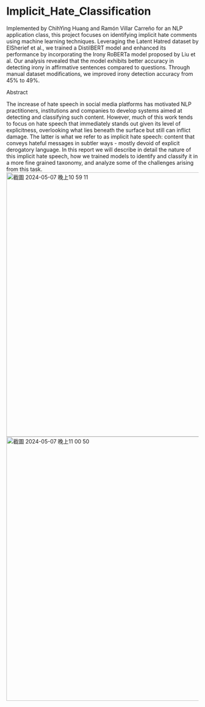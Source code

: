 # Implicit_Hate_Classification
Implemented by ChihYing Huang and Ramón Villar Carreño for an NLP application class, this project focuses on identifying implicit hate comments using machine learning techniques. Leveraging the Latent Hatred dataset by ElSherief et al., we trained a DistilBERT model and enhanced its performance by incorporating the Irony RoBERTa model proposed by Liu et al. Our analysis revealed that the model exhibits better accuracy in detecting irony in affirmative sentences compared to questions. Through manual dataset modifications, we improved irony detection accuracy from 45% to 49%.

Abstract

The increase of hate speech in social media platforms has motivated NLP practitioners, institutions and companies to develop systems aimed at detecting and classifying such content. However, much of this work tends to focus on hate speech that immediately stands out given its level of explicitness, overlooking what lies beneath the surface but still can inflict damage. The latter is what we refer to as implicit hate speech: content that conveys hateful messages in subtler ways - mostly devoid of explicit derogatory language. In this report we will describe in detail the nature of this implicit hate speech, how we trained models to identify and classify it in a more fine grained taxonomy, and analyze some of the challenges arising from this task.
<img width="690" alt="截圖 2024-05-07 晚上10 59 11" src="https://github.com/elsa0713/Implicit_Hate_Classification/assets/73061577/9487e135-182b-4d83-aab4-44c90954a37e">
<img width="690" alt="截圖 2024-05-07 晚上11 00 50" src="https://github.com/elsa0713/Implicit_Hate_Classification/assets/73061577/dbab3280-ce4f-40fe-b1ee-9177e4d5cc6b">


